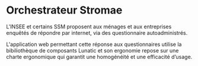 # Orchestrateur Stromae

L'INSEE et certains SSM proposent aux ménages et aux entreprises enquêtés de répondre par internet, via des questionnaire autoadministrés.
 
L'application web permettant cette réponse aux questionnaires utilise la bibiliothèque de composants Lunatic et son ergonomie repose sur une charte ergonomique qui garantit une homogénéité et une efficacité d’usage. 
